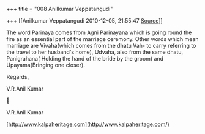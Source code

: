 +++
title = "008 Anilkumar Veppatangudi"

+++
[[Anilkumar Veppatangudi	2010-12-05, 21:55:47 [Source](https://groups.google.com/g/samskrita/c/VnoRHPEUcqQ)]]



The word Parinaya comes from Agni Parinayana which is going round the fire as an essential part of the marriage ceremony. Other words which mean marriage are Vivaha(which comes from the dhatu Vah- to carry referring to the travel to her husband's home), Udvaha, also from the same dhatu, Panigrahana( Holding the hand of the bride by the groom) and Upayama(Bringing one closer).

Regards,

V.R.Anil Kumar  
  



V.R.Anil Kumar

[http://www.kalpaheritage.com](http://www.kalpaheritage.com/)

  

